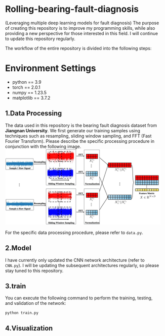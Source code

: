 # Rolling-bearing-fault-diagnosis
(Leveraging multiple deep learning models for fault diagnosis)
The purpose of creating this repository is to improve my programming skills, while also providing a new perspective for those interested in this field. I will continue to update this repository regularly.

The workflow of the entire repository is divided into the following steps:
# Environment Settings
* python == 3.9
* torch == 2.0.1
* numpy ==  1.23.5
* matplotlib == 3.7.2

## 1.Data Processing
The data used in this repository is the bearing fault diagnosis dataset from **Jiangnan University**. We first generate our training samples using techniques such as resampling, sliding window sampling, and FFT (Fast Fourier Transform). Please describe the specific processing procedure in conjunction with the following image.
![The construction process of Feature Matrix.](images/fig1.jpg)

For the specific data processing procedure, please refer to `data.py`.

## 2.Model
I have currently only updated the CNN network architecture (refer to `CNN.py`). I will be updating the subsequent architectures regularly, so please stay tuned to this repository.

## 3.train
You can execute the following command to perform the training, testing, and validation of the network:
````
python train.py
````
## 4.Visualization

